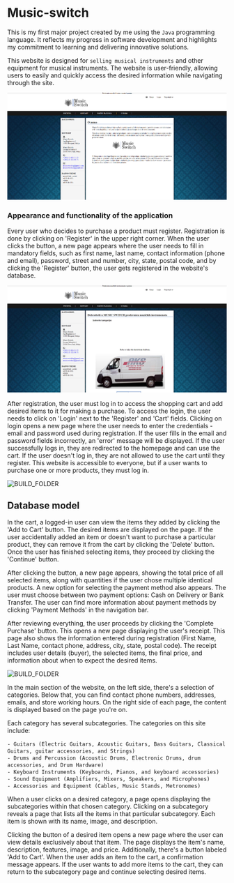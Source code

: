 # Music-switch
 
 This is my first major project created by me using the ```Java``` programming language. It reflects my progress in software development and highlights my commitment to learning and delivering innovative solutions.

This website is designed for ```selling musical instruments``` and other equipment for musical instruments. The website is user-friendly, allowing users to easily and quickly access the desired information while navigating through the site.

![BUILD_FOLDER](assets/music_switch_2.png)

### Appearance and functionality of the application

Every user who decides to purchase a product must register. Registration is done by clicking on 'Register' in the upper right corner. When the user clicks the button, a new page appears where the user needs to fill in mandatory fields, such as first name, last name, contact information (phone and email), password, street and number, city, state, postal code, and by clicking the 'Register' button, the user gets registered in the website's database.

![BUILD_FOLDER](assets/music_switch.png)

After registration, the user must log in to access the shopping cart and add desired items to it for making a purchase. To access the login, the user needs to click on 'Login' next to the 'Register' and 'Cart' fields. Clicking on login opens a new page where the user needs to enter the credentials - email and password used during registration. If the user fills in the email and password fields incorrectly, an 'error' message will be displayed. If the user successfully logs in, they are redirected to the homepage and can use the cart. If the user doesn't log in, they are not allowed to use the cart until they register. This website is accessible to everyone, but if a user wants to purchase one or more products, they must log in.

![BUILD_FOLDER](src/assets/img/divert_1.png)
## Database model

In the cart, a logged-in user can view the items they added by clicking the 'Add to Cart' button. The desired items are displayed on the page. If the user accidentally added an item or doesn't want to purchase a particular product, they can remove it from the cart by clicking the 'Delete' button. Once the user has finished selecting items, they proceed by clicking the 'Continue' button.

After clicking the button, a new page appears, showing the total price of all selected items, along with quantities if the user chose multiple identical products. A new option for selecting the payment method also appears. The user must choose between two payment options: Cash on Delivery or Bank Transfer. The user can find more information about payment methods by clicking 'Payment Methods' in the navigation bar.

After reviewing everything, the user proceeds by clicking the 'Complete Purchase' button. This opens a new page displaying the user's receipt. This page also shows the information entered during registration (First Name, Last Name, contact phone, address, city, state, postal code). The receipt includes user details (buyer), the selected items, the final price, and information about when to expect the desired items.

![BUILD_FOLDER](src/assets/img/divert_4.png)

In the main section of the website, on the left side, there's a selection of categories. Below that, you can find contact phone numbers, addresses, emails, and store working hours. On the right side of each page, the content is displayed based on the page you're on.

Each category has several subcategories. The categories on this site include:

    - Guitars (Electric Guitars, Acoustic Guitars, Bass Guitars, Classical Guitars, guitar accessories, and Strings)
    - Drums and Percussion (Acoustic Drums, Electronic Drums, drum accessories, and Drum Hardware)
    - Keyboard Instruments (Keyboards, Pianos, and keyboard accessories)
    - Sound Equipment (Amplifiers, Mixers, Speakers, and Microphones)
    - Accessories and Equipment (Cables, Music Stands, Metronomes)

When a user clicks on a desired category, a page opens displaying the subcategories within that chosen category. Clicking on a subcategory reveals a page that lists all the items in that particular subcategory. Each item is shown with its name, image, and description.

Clicking the button of a desired item opens a new page where the user can view details exclusively about that item. The page displays the item's name, description, features, image, and price. Additionally, there's a button labeled 'Add to Cart'. When the user adds an item to the cart, a confirmation message appears. If the user wants to add more items to the cart, they can return to the subcategory page and continue selecting desired items.